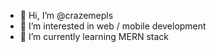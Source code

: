 - 👋 Hi, I’m @crazemepls
- 👀 I’m interested in web / mobile development
- 🌱 I’m currently learning MERN stack

<!---
crazemepls/crazemepls is a ✨ special ✨ repository because its `README.md` (this file) appears on your GitHub profile.
You can click the Preview link to take a look at your changes.
--->
